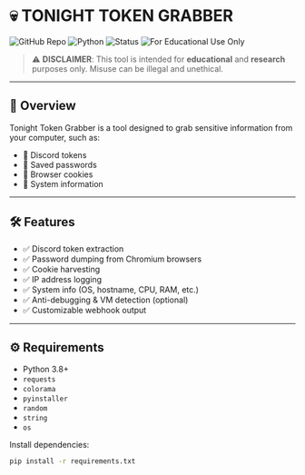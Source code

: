 # 💀 TONIGHT TOKEN GRABBER

![GitHub Repo](https://img.shields.io/badge/GitHub-Repo-blue?style=flat-square&logo=github)
![Python](https://img.shields.io/badge/Made%20With-Python-yellow?style=flat-square&logo=python)
![Status](https://img.shields.io/badge/status-alpha-red?style=flat-square)
![For Educational Use Only](https://img.shields.io/badge/Use-For%20Educational%20Purposes%20Only-orange?style=flat-square)

> ⚠️ **DISCLAIMER**: This tool is intended for **educational** and **research** purposes only. Misuse can be illegal and unethical.

---

## 🚀 Overview

Tonight Token Grabber is a tool designed to grab sensitive information from your computer, such as:
- 🪪 Discord tokens  
- 🔑 Saved passwords  
- 🍪 Browser cookies  
- 📂 System information

---

## 🛠 Features

- ✅ Discord token extraction
- ✅ Password dumping from Chromium browsers
- ✅ Cookie harvesting
- ✅ IP address logging
- ✅ System info (OS, hostname, CPU, RAM, etc.)
- ✅ Anti-debugging & VM detection (optional)
- ✅ Customizable webhook output

---
## ⚙️ Requirements

- Python 3.8+
- `requests`
- `colorama`
- `pyinstaller`
- `random`
- `string`
- `os`

Install dependencies:

```bash
pip install -r requirements.txt
